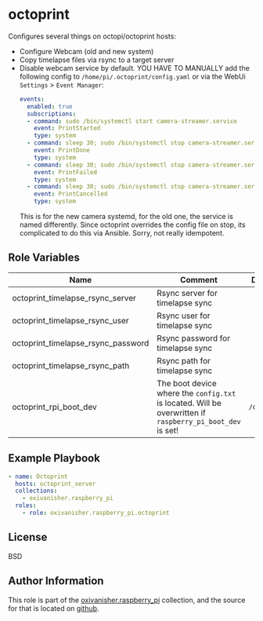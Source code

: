 octoprint
=========

Configures several things on octopi/octoprint hosts:
* Configure Webcam (old and new system)
* Copy timelapse files via rsync to a target server
* Disable webcam service by default. YOU HAVE TO MANUALLY add the following config to `/home/pi/.octoprint/config.yaml` or via the WebUi `Settings` > `Event Manager`:
  ```yaml
  events:
    enabled: true
    subscriptions:
    - command: sudo /bin/systemctl start camera-streamer.service
      event: PrintStarted
      type: system
    - command: sleep 30; sudo /bin/systemctl stop camera-streamer.service
      event: PrintDone
      type: system
    - command: sleep 30; sudo /bin/systemctl stop camera-streamer.service
      event: PrintFailed
      type: system
    - command: sleep 30; sudo /bin/systemctl stop camera-streamer.service
      event: PrintCancelled
      type: system
  ```
  This is for the new camera systemd, for the old one, the service is named differently. Since octoprint overrides the config file on stop, its complicated to do this via Ansible. Sorry, not really idempotent.

Role Variables
--------------

| Name          | Comment                              | Default value |
|---------------|--------------------------------------|---------------|
| octoprint_timelapse_rsync_server | Rsync server for timelapse sync |          |
| octoprint_timelapse_rsync_user  | Rsync user for timelapse sync |          |
| octoprint_timelapse_rsync_password | Rsync password for timelapse sync |           |
| octoprint_timelapse_rsync_path | Rsync path for timelapse sync |           |
| octoprint_rpi_boot_dev | The boot device where the `config.txt` is located. Will be overwritten if `raspberry_pi_boot_dev` is set! | `/dev/mmcblk0p1` |

Example Playbook
----------------

```yaml
- name: Octoprint
  hosts: octoprint_server
  collections:
    - oxivanisher.raspberry_pi
  roles:
    - role: oxivanisher.raspberry_pi.octoprint
```

License
-------

BSD

Author Information
------------------

This role is part of the [oxivanisher.raspberry_pi](https://galaxy.ansible.com/ui/repo/published/oxivanisher/raspberry_pi/) collection, and the source for that is located on [github](https://github.com/oxivanisher/collection-raspberry_pi).
